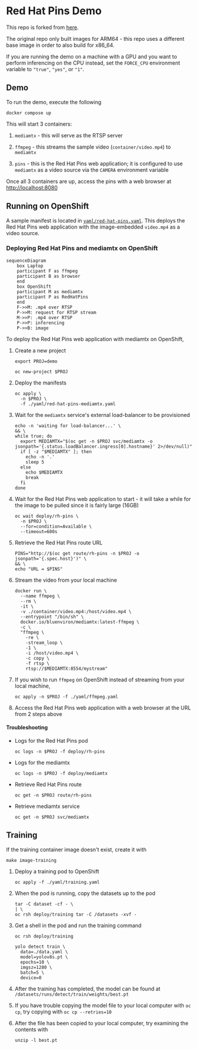 # Red Hat Pins Demo

This repo is forked from [here](https://github.com/redhat-ai-edge-pins-demo/redhat-pins-ai-demo.git).

The original repo only built images for ARM64 - this repo uses a different base image in order to also build for x86_64.

If you are running the demo on a machine with a GPU and you want to perform inferencing on the CPU instead, set the `FORCE_CPU` environment variable to `"true"`, `"yes"`, or `"1"`.


## Demo

To run the demo, execute the following

	docker compose up

This will start 3 containers:

01. `mediamtx` - this will serve as the RTSP server

01. `ffmpeg` - this streams the sample video (`container/video.mp4`) to `mediamtx`

01. `pins` - this is the Red Hat Pins web application; it is configured to use `mediamtx` as a video source via the `CAMERA` environment variable

Once all 3 containers are up, access the pins with a web browser at <http://localhost:8080>


## Running on OpenShift

A sample manifest is located in [`yaml/red-hat-pins.yaml`](yaml/red-hat-pins.yaml). This deploys the Red Hat Pins web application with the image-embedded `video.mp4` as a video source.


### Deploying Red Hat Pins and mediamtx on OpenShift

```mermaid
sequenceDiagram
	box Laptop
	participant F as ffmpeg
	participant B as browser
	end
	box OpenShift
	participant M as mediamtx
	participant P as RedHatPins
	end
	F->>M: .mp4 over RTSP
	P->>M: request for RTSP stream
	M->>P: .mp4 over RTSP
	P->>P: inferencing
	P->>B: image
```

To deploy the Red Hat Pins web application with mediamtx on OpenShift,

01. Create a new project

		export PROJ=demo

		oc new-project $PROJ

01. Deploy the manifests

		oc apply \
		  -n $PROJ \
		  -f ./yaml/red-hat-pins-mediamtx.yaml

01. Wait for the `mediamtx` service's external load-balancer to be provisioned

		echo -n 'waiting for load-balancer...' \
		&& \
		while true; do
		  export MEDIAMTX="$(oc get -n $PROJ svc/mediamtx -o jsonpath='{.status.loadBalancer.ingress[0].hostname}' 2>/dev/null)"
		  if [ -z "$MEDIAMTX" ]; then
		    echo -n '.'
		    sleep 5
		  else
		    echo $MEDIAMTX
		    break
		  fi
		done

01. Wait for the Red Hat Pins web application to start - it will take a while for the image to be pulled since it is fairly large (16GB)

		oc wait deploy/rh-pins \
		  -n $PROJ \
		  --for=condition=Available \
		  --timeout=600s

01. Retrieve the Red Hat Pins route URL

		PINS="http://$(oc get route/rh-pins -n $PROJ -o jsonpath='{.spec.host}')" \
		&& \
		echo "URL = $PINS"

01. Stream the video from your local machine

		docker run \
		  --name ffmpeg \
		  --rm \
		  -it \
		  -v ./container/video.mp4:/host/video.mp4 \
		  --entrypoint "/bin/sh" \
		  docker.io/bluenviron/mediamtx:latest-ffmpeg \
		  -c \
		  "ffmpeg \
		    -re \
		    -stream_loop \
		    -1 \
		    -i /host/video.mp4 \
		    -c copy \
		    -f rtsp \
		    rtsp://$MEDIAMTX:8554/mystream"

01. If you wish to run `ffmpeg` on OpenShift instead of streaming from your local machine,

		oc apply -n $PROJ -f ./yaml/ffmpeg.yaml

01. Access the Red Hat Pins web application with a web browser at the URL from 2 steps above


#### Troubleshooting

*   Logs for the Red Hat Pins pod

		oc logs -n $PROJ -f deploy/rh-pins

*   Logs for the mediamtx

		oc logs -n $PROJ -f deploy/mediamtx

*   Retrieve Red Hat Pins route

		oc get -n $PROJ route/rh-pins

*   Retrieve mediamtx service

		oc get -n $PROJ svc/mediamtx


## Training

If the training container image doesn't exist, create it with

	make image-training

01. Deploy a training pod to OpenShift

		oc apply -f ./yaml/training.yaml

01. When the pod is running, copy the datasets up to the pod

		tar -C dataset -cf - \
		| \
		oc rsh deploy/training tar -C /datasets -xvf -

01. Get a shell in the pod and run the training command

		oc rsh deploy/training

		yolo detect train \
		  data=./data.yaml \
		  model=yolov8s.pt \
		  epochs=10 \
		  imgsz=1280 \
		  batch=5 \
		  device=0

01. After the training has completed, the model can be found at `/datasets/runs/detect/train/weights/best.pt`

01. If you have trouble copying the model file to your local computer with `oc cp`, try copying with `oc cp --retries=10`

01. After the file has been copied to your local computer, try examining the contents with

		unzip -l best.pt
